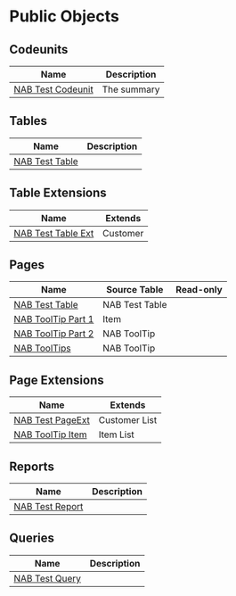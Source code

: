 # Public Objects

## Codeunits

| Name | Description |
| ----- | ------ |
| [NAB Test Codeunit](codeunit-nab-test-codeunit/index.md) | The summary |

## Tables

| Name | Description |
| ----- | ------ |
| [NAB Test Table](table-nab-test-table/index.md) |  |

## Table Extensions

| Name | Extends |
| ----- | ------ |
| [NAB Test Table Ext](tableextension-nab-test-table-ext/index.md) | Customer |

## Pages

| Name | Source Table | Read-only |
| ----- | ------ | ------ |
| [NAB Test Table](page-nab-test-table/index.md) | NAB Test Table |  |
| [NAB ToolTip Part 1](page-nab-tool-tip-part-1/index.md) | Item |  |
| [NAB ToolTip Part 2](page-nab-tool-tip-part-2/index.md) | NAB ToolTip |  |
| [NAB ToolTips](page-nab-tool-tips/index.md) | NAB ToolTip |  |

## Page Extensions

| Name | Extends |
| ----- | ------ |
| [NAB Test PageExt](pageextension-nab-test-page-ext/index.md) | Customer List |
| [NAB ToolTip Item](pageextension-nab-tool-tip-item/index.md) | Item List |

## Reports

| Name | Description |
| ----- | ------ |
| [NAB Test Report](report-nab-test-report/index.md) |  |

## Queries

| Name | Description |
| ----- | ------ |
| [NAB Test Query](query-nab-test-query/index.md) |  |
